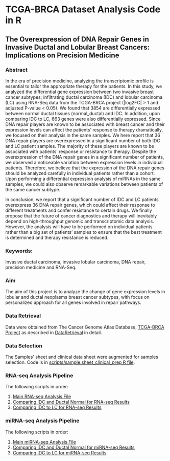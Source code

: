# TCGA-BRCA Dataset Analysis Code in R

## The Overexpression of DNA Repair Genes in Invasive Ductal and Lobular Breast Cancers: Implications on Precision Medicine

### Abstract

In the era of precision medicine, analyzing the transcriptomic profile is essential to tailor the appropriate therapy for the patients. In this study, we analyzed the differential gene expression between two invasive breast cancer subtypes; infiltrating ductal carcinoma (IDC) and lobular carcinoma (LC) using RNA-Seq data from the TCGA-BRCA project (|log2FC| > 1 and adjusted P-value < 0.05). We found that 3854 are differentially expressed between normal ductal tissues (normal_ductal) and IDC. In addition, upon comparing IDC to LC, 663 genes were also differentially expressed. Since DNA repair players are known to be associated with breast cancer and their expression levels can affect the patients’ response to therapy dramatically, we focused on their analysis in the same samples. We here report that 36 DNA repair players are overexpressed in a significant number of both IDC and LC patient samples. The majority of these players are known to be associated with patients’ response or resistance to therapy. Despite the overexpression of the DNA repair genes in a significant number of patients, we observed a noticeable variation between expression levels in individual patients. Therefore, we believe that the expression of the DNA repair genes should be analyzed carefully in individual patients rather than a cohort. Upon performing a differential expression analysis of miRNAs in the same samples, we could also observe remarkable variations between patients of the same cancer subtype.

In conclusion, we report that a significant number of IDC and LC patients overexpress 36 DNA repair genes, which could affect their response to different treatments and confer resistance to certain drugs. We finally propose that the future of cancer diagnostics and therapy will inevitably depend on high-throughput genomic and transcriptomic data analysis. However, the analysis will have to be performed on individual patients rather than a big set of patients’ samples to ensure that the best treatment is determined and therapy resistance is reduced. 

### Keywords: 

Invasive ductal carcinoma, invasive lobular carcinoma, DNA repair, precision medicine and RNA-Seq.

### Aim

The aim of this project is to analyze the change of gene expression levels in lobular and ductal neoplasms breast cancer subtypes, with focus on personalized approach for all genes involved in repair pathways. 

### Data Retrieval

Data were obtained from The Cancer Genome Atlas Database, [TCGA-BRCA Project](https://portal.gdc.cancer.gov/projects/TCGA-BRCA "TCGA-BRCA Project Page") as described in [DataRetrieval](./DataRetrieval.md) in detail. 

### Data Selection

The Samples' sheet and clinical data sheet were augmented for samples selection. Code is in [scripts/sample.sheet_clinical_prep R file](./scripts/sample.sheet_clinical_prep.R).

### RNA-seq Analysis Pipeline

The following scripts in order:

1. [Main RNA-seq Analysis File](./scripts/main.rna.R)
2. [Comparing IDC and Ductal Normal for RNA-seq Results](./scripts/idc.R)
3. [Comparing IDC to LC for RNA-seq Results](./scripts/idc.lc.R)

### miRNA-seq Analysis Pipeline

The following scripts in order:

1. [Main miRNA-seq Analysis File](./scripts/main.mirna.R)
2. [Comparing IDC and Ductal Normal for miRNA-seq Results](./scripts/mirna-idc.R)
3. [Comparing IDC to LC for miRNA-seq Results](./scripts/mirna.idclc.R)

